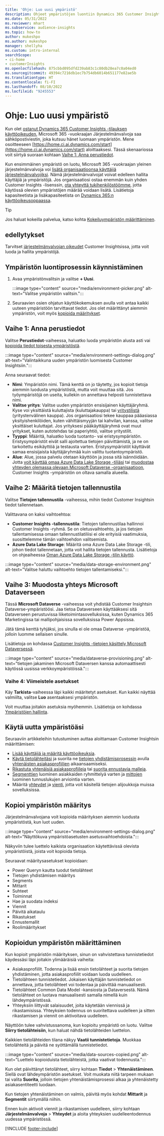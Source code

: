 ```yaml
---
title: 'Ohje: Luo uusi ympäristö'
description: Ohjeet ympäristöjen luontiin Dynamics 365 Customer Insightsissa.
ms.date: 05/31/2022
ms.reviewer: mhart
ms.subservice: audience-insights
ms.topic: how-to
author: mukeshpo
ms.author: mukeshpo
manager: shellyha
ms.custom: intro-internal
searchScope:
- ci-home
- customerInsights
ms.openlocfilehash: 875cbbd095dfd239ab83c1c80db28ea7c0a04ed0
ms.sourcegitcommit: 49394c7216db1ec7b754db6014b651177e82ae5b
ms.translationtype: HT
ms.contentlocale: fi-FI
ms.lasthandoff: 08/10/2022
ms.locfileid: "9245553"
---
```

# <a name="how-to-create-a-new-environment"></a>Ohje: Luo uusi ympäristö

Kun olet [ostanut Dynamics 365 Customer Insights -tilauksen käyttöoikeuden](paid-license.md), Microsoft 365 -vuokraajan Järjestelmänvalvoja saa sähköpostiviestin, joka kutsuu hänet luomaan ympäristön. Mene osoitteeseen [https://home.ci.ai.dynamics.com/start](https://home.ci.ai.dynamics.com/start) aloittaaksesi. Tässä skenaariossa voit siirtyä suoraan kohtaan [Vaihe 1: Anna perustiedot](#step-1-provide-basic-information).

Kun ensimmäinen ympäristö on luotu, Microsoft 365 -vuokraajan yleinen järjestelmänvalvoja voi [lisätä organisaatioonsa käyttäjiä järjestelmänvalvojiksi](permissions.md). Nämä järjestelmänvalvojat voivat edelleen hallita käyttäjiä ja ympäristöjä. Jos organisaatiosi ostaa enemmän kuin yhden Customer Insights -lisenssin, [ota yhteyttä tukihenkilöstöömme](https://go.microsoft.com/fwlink/?linkid=2079641), jotta käytössä olevien ympäristöjen määrää voidaan lisätä. Lisätietoja kapasiteetista ja lisäkapasiteetista on [Dynamics 365:n käyttöoikeusoppaassa](https://go.microsoft.com/fwlink/?LinkId=866544).

> [!TIP]
> Jos haluat kokeilla palvelua, katso kohta [Kokeiluympäristön määrittäminen](trial-signup.md).

## <a name="prerequisites"></a>edellytykset

Tarvitset [järjestelmänvalvojan oikeudet](permissions.md) Customer Insightsissa, jotta voit luoda ja hallita ympäristöjä.

## <a name="start-the-environment-creation-process"></a>Ympäristön luontiprosessin käynnistäminen

1. Avaa ympäristönvalitsin ja valitse **+ Uusi**.
  
   :::image type="content" source="media/environment-picker.png" alt-text="Valitse ympäristön valitsin.":::

1. Seuraavien osien ohjatun käyttökokemuksen avulla voit antaa kaikki uuteen ympäristöön tarvittavat tiedot. Jos olet määrittänyt aiemmin ympäristön, voit myös [kopioida määritykset](#copy-the-environment-configuration).

## <a name="step-1-provide-basic-information"></a>Vaihe 1: Anna perustiedot

Valitse **Perustiedot**-vaiheessa, haluatko luoda ympäristön alusta asti vai [kopioida tiedot toisesta ympäristöstä](#copy-the-environment-configuration).

   :::image type="content" source="media/environment-settings-dialog.png" alt-text="Valintaikkuna uuden ympäristön luomisesta Customer Insightsiin.":::

Anna seuraavat tiedot:

- **Nimi**: Ympäristön nimi. Tämä kenttä on jo täytetty, jos kopioit tietoja aiemmin luodusta ympäristöstä, mutta voit muuttaa sitä. Jos työympäristöjä on useita, kullekin on annettava helposti tunnistettava nimi.
- **Valitse yritys**: Valitse uuden ympäristön ensisijainen käyttäjäryhmä. Kyse voi yksittäistä kuluttajista (kuluttajakauppa) tai [yritystilistä](work-with-business-accounts.md) (yritystenvälinen kauppa). Jos organisaatiosi tekee kauppaa pääasiassa yksityishenkilöiden, kuten vähittäismyyjän tai kahvilan, kanssa, valitse yksittäiset kuluttajat. Jos yrityksesi pääkäyttäjäryhmä ovat muut yritykset, kuten autotehdas tai paperiyhtiö, valitse yritystilit.
- **Tyyppi**: Määritä, haluatko luoda tuotanto- vai eristysympäristön. Eristysympäristöt eivät salli ajoitettua tietojen päivittämistä, ja ne on tarkoitettu esikäyttöä ja testausta varten. Eristysympäristöt käyttävät samaa ensisijaista käyttäjäryhmää kuin valittu tuotantoympäristö.
- **Alue**: Alue, jossa palvelu otetaan käyttöön ja jossa sitä isännöidään. Jotta [voit käyttää omaa Azure Data Lake Storage -tiliäsi](own-data-lake-storage.md) tai [muodostaa yhteyden olemassa olevaan Microsoft Dataverse -organisaatioon](customer-insights-dataverse.md), Customer Insights -ympäristön on oltava samalla alueella.

## <a name="step-2-configure-data-storage"></a>Vaihe 2: Määritä tietojen tallennustila

Valitse **Tietojen tallennustila** -vaiheessa, mihin tiedot Customer Insightsin tiedot tallennetaan.

Valittavana on kaksi vaihtoehtoa:

- **Customer Insights -tallennustila**: Tietojen tallennustilaa hallinnoi Customer Insights -ryhmä. Se on oletusvaihtoehto, ja jos tietojen tallentamisessa omaan tallennustilatiliisi ei ole erityisiä vaatimuksia, suosittelemme tämän vaihtoehdon valitsemista.
- **Azure Data Lake Storage**: Määritä oma Azure Data Lake Storage -tili, johon tiedot tallennetaan, jotta voit hallita tietojen tallennusta. Lisätietoja on ohjeaiheessa [Oman Azure Data Lake Storage -tilin käyttö](own-data-lake-storage.md).

:::image type="content" source="media/data-storage-environment.png" alt-text="Valitse haluttu vaihtoehto tietojen tallentamiseksi.":::

## <a name="step-3-connect-to-microsoft-dataverse"></a>Vaihe 3: Muodosta yhteys Microsoft Dataverseen

Tässä **Microsoft Dataverse** -vaiheessa voit yhdistää Customer Insightsin Dataverse-ympäristöösi. Jaa tietoa Dataverseen käyttääksesi sitä Dataverseen perustuvissa liiketoimintasovelluksissa, kuten Dynamics 365 Marketingissa tai mallipohjaisissa sovelluksissa Power Appsissa.

Jätä tämä kenttä tyhjäksi, jos sinulla ei ole omaa Dataverse -ympäristöä, jolloin luomme sellaisen sinulle.

Lisätietoja on kohdassa [Customer Insights -tietojen käsittely Microsoft Dataversessä](customer-insights-dataverse.md).

:::image type="content" source="media/dataverse-provisioning.png" alt-text="tietojen jakaminen Microsoft Dataversen kanssa automaattisesti käytössä uusissa verkkoympäristöissä.":::

### <a name="step-4-finalize-the-settings"></a>Vaihe 4: Viimeistele asetukset

Käy **Tarkista**-vaiheessa läpi kaikki määritetyt asetukset. Kun kaikki näyttää valmiilta, valitse **Luo** asentaaksesi ympäristön.

Voit muuttaa joitakin asetuksia myöhemmin. Lisätietoja on kohdassa [Ympäristöjen hallinta](manage-environments.md).

## <a name="work-with-your-new-environment"></a>Käytä uutta ympäristöäsi

Seuraaviin artikkeleihin tutustuminen auttaa aloittamaan Customer Insightsin määrittämisen:

- [Lisää käyttäjiä ja määritä käyttöoikeuksia](permissions.md).
- [Käytä tietolähteitäsi](data-sources.md) ja suorita ne [tietojen yhdistämisprosessin](data-unification.md) avulla [yhtenäisten asiakasprofiilien](customer-profiles.md) aikaansaamiseksi.
- [Rikastuta yhtenäisiä asiakasprofiileja](enrichment-hub.md) tai [suorita ennustavia malleja](predictions-overview.md).
- [Segmenttien](segments.md) luominen asiakkaiden ryhmittelyä varten ja [mittojen](measures.md) luominen tunnuslukujen arviointia varten.
- Määritä [yhteydet](connections.md) ja [vienti](export-destinations.md), jotta voit käsitellä tietojen alijoukkoja muissa sovelluksissa.

## <a name="copy-the-environment-configuration"></a>Kopioi ympäristön määritys

Järjestelmänvalvojana voit kopioida määrityksen aiemmin luodusta ympäristöstä, kun luot uuden.

:::image type="content" source="media/environment-settings-dialog.png" alt-text="Näyttökuva ympäristöasetusten asetusvaihtoehdoista.":::

Näkyviin tulee luettelo kaikista organisaation käytettävissä olevista ympäristöistä, joista voit kopioida tietoja.

Seuraavat määritysasetukset kopioidaan:

- Power Queryn kautta tuodut tietolähteet
- Tietojen yhdistämisen määritys
- Segments
- Mittarit
- Suhteet
- Toiminnat
- Hae ja suodata indeksi
- Viennit
- Päivitä aikataulu
- Rikastukset
- Ennustemallit
- Roolimääritykset

## <a name="set-up-a-copied-environment"></a>Kopioidun ympäristön määrittäminen

Kun kopioit ympäristön määrityksen, sinun on vahvistettava tunnistetiedot käydessäsi läpi joitakin ylimääräisiä vaiheita:

- Asiakasprofiilit. Todenna ja lisää ensin tietolähteet ja suorita tietojen yhdistäminen, jotta asiakasprofiilit voidaan luoda uudelleen.
- Tietolähteen tunnistetiedot. Jokaisen käyttäjän tunnistetiedot on annettava, jotta tietolähteet voi todentaa ja päivittää manuaalisesti.
- Tietolähteet Common Data Model -kansiosta ja Dataversestä. Nämä tietolähteet on luotava manuaalisesti samalla nimellä kuin lähdeympäristössä.
- Yhteyksiin liittyvät salaisuudet, joita käytetään viennissä ja rikastamisissa. Yhteyksien todennus on suoritettava uudelleen ja sitten rikastamisen ja viennit on aktivoitava uudelleen.

Näyttöön tulee vahvistussanoma, kun kopioitu ympäristö on luotu. Valitse **Siirry tietolähteisiin**, kun haluat nähdä tietolähteiden luettelon.

Kaikkien tietolähteiden tilana näkyy **Vaatii tunnistetietoja**. Muokkaa tietolähteitä ja päivitä ne syöttämällä tunnistetiedot.

:::image type="content" source="media/data-sources-copied.png" alt-text="Luettelo kopioiduista tietolähteistä, jotka vaativat todennusta.":::

Kun olet päivittänyt tietolähteet, siirry kohtaan **Tiedot** > **Yhtenäistäminen**. Siellä ovat lähdeympäristön asetukset. Voit muokata niitä tarpeen mukaan tai valita **Suorita**, jolloin tietojen yhtenäistämisprosessi alkaa ja yhtenäistetty asiakasentiteetti luodaan.

Kun tietojen yhtenäistäminen on valmis, päivitä myös kohdat **Mittarit** ja **Segmentit** siirtymällä niihin.

Ennen kuin aktivoit viennit ja rikastamisen uudelleen, siirry kohtaan **Järjestelmänvalvoja** > **Yhteydet** ja aloita yhteyksien uudelleentodennus uudessa ympäristössä.

[!INCLUDE [footer-include](includes/footer-banner.md)]
